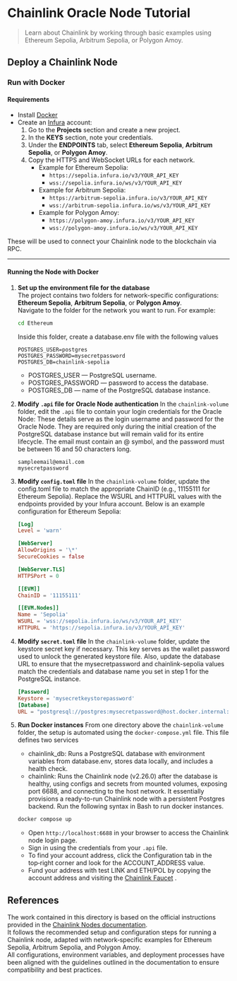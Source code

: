 # Chainlink Oracle Node Tutorial 
> Learn about Chainlink by working through basic examples using Ethereum Sepolia, Arbitrum Sepolia, or Polygon Amoy.

## Deploy a Chainlink Node

### Run with Docker

#### Requirements
- Install [Docker](https://docs.docker.com/get-docker/)  
- Create an [Infura](https://infura.io/) account:  
  1. Go to the **Projects** section and create a new project.  
  2. In the **KEYS** section, note your credentials.  
  3. Under the **ENDPOINTS** tab, select **Ethereum Sepolia**, **Arbitrum Sepolia**, or **Polygon Amoy**.  
  4. Copy the HTTPS and WebSocket URLs for each network.  
     - Example for Ethereum Sepolia:  
       - `https://sepolia.infura.io/v3/YOUR_API_KEY`  
       - `wss://sepolia.infura.io/ws/v3/YOUR_API_KEY`  
     - Example for Arbitrum Sepolia:  
       - `https://arbitrum-sepolia.infura.io/v3/YOUR_API_KEY`  
       - `wss://arbitrum-sepolia.infura.io/ws/v3/YOUR_API_KEY` 
     - Example for Polygon Amoy:  
       - `https://polygon-amoy.infura.io/v3/YOUR_API_KEY`  
       - `wss://polygon-amoy.infura.io/ws/v3/YOUR_API_KEY`

These will be used to connect your Chainlink node to the blockchain via RPC.

---

#### Running the Node with Docker


1. **Set up the environment file for the database**  
   The project contains two folders for network-specific configurations: **Ethereum Sepolia**, **Arbitrum Sepolia**, or **Polygon Amoy**.   
   Navigate to the folder for the network you want to run. For example:

   ```bash
   cd Ethereum
   ```
   Inside this folder, create a database.env file with the following values

   ```env
   POSTGRES_USER=postgres
   POSTGRES_PASSWORD=mysecretpassword
   POSTGRES_DB=chainlink-sepolia
   ```
   - POSTGRES_USER — PostgreSQL username.
   - POSTGRES_PASSWORD — password to access the database.
   - POSTGRES_DB — name of the PostgreSQL database instance.



2. **Modify `.api` file for Oracle Node authentication**
  In the `chainlink-volume` folder, edit the `.api` file to contain your login credentials for the Oracle Node: These details serve as the login username and password for the Oracle Node. They are required only during the initial creation of the PostgreSQL database instance but will remain valid for its entire lifecycle. The email must contain an @ symbol, and the password must be between 16 and 50 characters long.
 
    ```api
    sampleemail@email.com
    mysecretpassword
    ```


3. **Modify `config.toml` file**
  In the `chainlink-volume` folder, update the config.toml file to match the appropriate ChainID (e.g., 11155111 for Ethereum Sepolia). Replace the WSURL and HTTPURL values with the endpoints provided by your Infura account. Below is an example configuration for Ethereum Sepolia:

    ```toml
    [Log]
    Level = 'warn'

    [WebServer]
    AllowOrigins = '\*'
    SecureCookies = false

    [WebServer.TLS]
    HTTPSPort = 0

    [[EVM]]
    ChainID = '11155111'

    [[EVM.Nodes]]
    Name = 'Sepolia'
    WSURL = 'wss://sepolia.infura.io/ws/v3/YOUR_API_KEY'
    HTTPURL = 'https://sepolia.infura.io/v3/YOUR_API_KEY'
    ```


4. **Modify `secret.toml` file**
  In the `chainlink-volume` folder, update the keystore secret key if necessary. This key serves as the wallet password used to unlock the generated keystore file. Also, update the database URL to ensure that the mysecretpassword and chainlink-sepolia values match the credentials and database name you set in step 1 for the PostgreSQL instance.

    ```toml
    [Password]
    Keystore = 'mysecretkeystorepassword'
    [Database]
    URL = "postgresql://postgres:mysecretpassword@host.docker.internal:5432/chainlink-sepolia?sslmode=disable"
    ```


5. **Run Docker instances**
  From one directory above the `chainlink-volume` folder, the setup is automated using the `docker-compose.yml` file. This file defines two services
    - chainlink_db: Runs a PostgreSQL database with environment variables from database.env, stores data locally, and includes a health check.
    - chainlink: Runs the Chainlink node (v2.26.0) after the database is healthy, using configs and secrets from mounted volumes, exposing port 6688, and connecting to the host network.
    It essentially provisions a ready-to-run Chainlink node with a persistent Postgres backend. Run the following syntax in Bash to run docker instances.

    ```bash
    docker compose up
    ```
    - Open `http://localhost:6688` in your browser to access the Chainlink node login page.
    - Sign in using the credentials from your `.api` file.
    - To find your account address, click the Configuration tab in the top‑right corner and look for the ACCOUNT_ADDRESS value.
    - Fund your address with test LINK and ETH/POL by copying the account address and visiting the [Chainlink Faucet](https://faucets.chain.link/) .


## References
  The work contained in this directory is based on the official instructions provided in the [Chainlink Nodes documentation](https://docs.chain.link/chainlink-nodes).  
  It follows the recommended setup and configuration steps for running a Chainlink node, adapted with network‑specific examples for Ethereum Sepolia, Arbitrum Sepolia, and Polygon Amoy.  
  All configurations, environment variables, and deployment processes have been aligned with the guidelines outlined in the documentation to ensure compatibility and best practices.